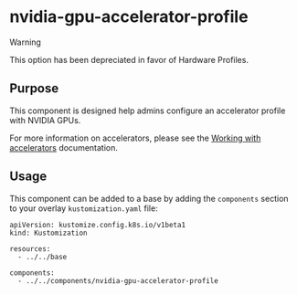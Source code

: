# nvidia-gpu-accelerator-profile

> [!WARNING]  
> This option has been depreciated in favor of Hardware Profiles.

## Purpose
This component is designed help admins configure an accelerator profile with NVIDIA GPUs.

For more information on accelerators, please see the [Working with accelerators](https://access.redhat.com/documentation/en-us/red_hat_openshift_ai_self-managed/2-latest/html/working_on_data_science_projects/working-with-accelerators_accelerators) documentation.

## Usage

This component can be added to a base by adding the `components` section to your overlay `kustomization.yaml` file:

```
apiVersion: kustomize.config.k8s.io/v1beta1
kind: Kustomization

resources:
  - ../../base

components:
  - ../../components/nvidia-gpu-accelerator-profile
```
